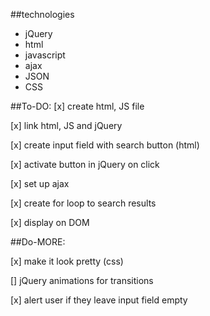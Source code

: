 ##technologies
* jQuery
* html
* javascript
* ajax
* JSON
* CSS

##To-DO:
[x] create html, JS file

[x] link html, JS and jQuery

[x] create input field with search button (html)

[x] activate button in jQuery on click

[x] set up ajax

[x] create for loop to search results

[x] display on DOM

##Do-MORE:

[x] make it look pretty (css)

[] jQuery animations for transitions

[x] alert user if they leave input field empty
